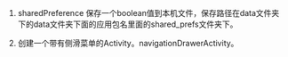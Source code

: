 1. sharedPreference 保存一个boolean值到本机文件，保存路径在data文件夹下的data文件夹下面的应用包名里面的shared_prefs文件夹下。

2. 创建一个带有侧滑菜单的Activity。navigationDrawerActivity。
